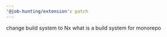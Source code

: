 ```yaml
---
'@job-hunting/extension': patch
---
```


change build system to Nx what is a build system for monorepo 

